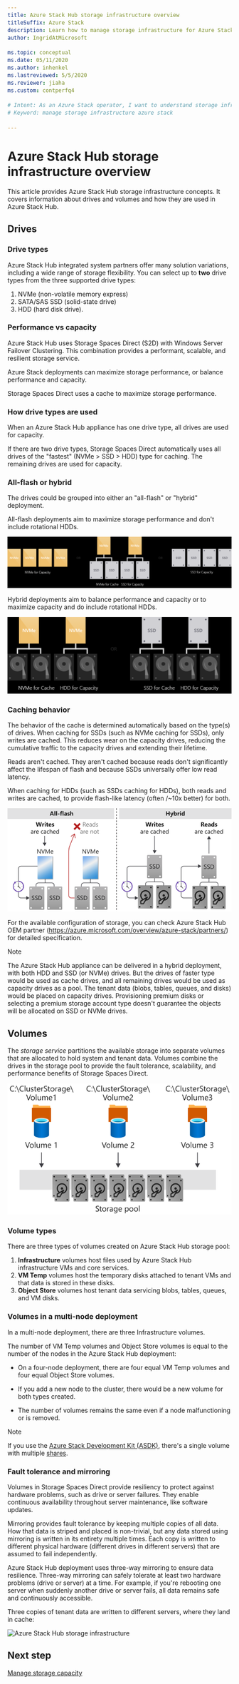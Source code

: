 ```yaml
---
title: Azure Stack Hub storage infrastructure overview
titleSuffix: Azure Stack
description: Learn how to manage storage infrastructure for Azure Stack Hub.
author: IngridAtMicrosoft

ms.topic: conceptual
ms.date: 05/11/2020
ms.author: inhenkel
ms.lastreviewed: 5/5/2020
ms.reviewer: jiaha
ms.custom: contperfq4

# Intent: As an Azure Stack operator, I want to understand storage infrastructure in Azure Stack.
# Keyword: manage storage infrastructure azure stack

---
```



# Azure Stack Hub storage infrastructure overview

This article provides Azure Stack Hub storage infrastructure concepts. It covers information about drives and volumes and how they are used in Azure Stack Hub.

## Drives

### Drive types

Azure Stack Hub integrated system partners offer many solution variations, including a wide range of storage flexibility. You can select up to **two** drive types from the three supported drive types:

1. NVMe (non-volatile memory express)
1. SATA/SAS SSD (solid-state drive)
1. HDD (hard disk drive).

### Performance vs capacity

Azure Stack Hub uses Storage Spaces Direct (S2D) with Windows Server Failover Clustering. This combination provides a performant, scalable, and resilient storage service.

Azure Stack deployments can maximize storage performance, or balance performance and capacity.

Storage Spaces Direct uses a cache to maximize storage performance.

### How drive types are used

When an Azure Stack Hub appliance has one drive type, all drives are used for capacity.

If there are two drive types, Storage Spaces Direct automatically uses all drives of the "fastest" (NVMe &gt; SSD &gt; HDD) type for caching. The remaining drives are used for capacity.

### All-flash or hybrid

The drives could be grouped into either an "all-flash" or "hybrid" deployment.

All-flash deployments aim to maximize storage performance and don't include rotational HDDs.

![Azure Stack Hub storage infrastructure](media/azure-stack-storage-infrastructure-overview/image1.png)


Hybrid deployments aim to balance performance and capacity or to maximize capacity and do include rotational HDDs.

![Azure Stack Hub storage infrastructure](media/azure-stack-storage-infrastructure-overview/image2.png)

### Caching behavior

The behavior of the cache is determined automatically based on the type(s) of drives. When caching for SSDs (such as NVMe caching for SSDs), only writes are cached. This reduces wear on the capacity drives, reducing the cumulative traffic to the capacity drives and extending their lifetime.

Reads aren't cached. They aren't cached because reads don't significantly affect the lifespan of flash and because SSDs universally offer low read latency.

When caching for HDDs (such as SSDs caching for HDDs), both reads and writes are cached, to provide flash-like latency (often /~10x better) for both.

![Azure Stack Hub storage infrastructure](media/azure-stack-storage-infrastructure-overview/image3.svg)

For the available configuration of storage, you can check Azure Stack Hub OEM partner (https://azure.microsoft.com/overview/azure-stack/partners/) for detailed specification.

> [!NOTE]
> The Azure Stack Hub appliance can be delivered in a hybrid deployment, with both HDD and SSD (or NVMe) drives. But the drives of faster type would be used as cache drives, and all remaining drives would be used as capacity drives as a pool. The tenant data (blobs, tables, queues, and disks) would be placed on capacity drives. Provisioning premium disks or selecting a premium storage account type doesn't guarantee the objects will be allocated on SSD or NVMe drives.

## Volumes

The *storage service* partitions the available storage into separate volumes that are allocated to hold system and tenant data. Volumes combine the drives in the storage pool to provide the fault tolerance, scalability, and performance benefits of Storage Spaces Direct.

![Azure Stack Hub storage infrastructure](media/azure-stack-storage-infrastructure-overview/image4.svg)

### Volume types

There are three types of volumes created on Azure Stack Hub storage pool:

1. **Infrastructure** volumes host files used by Azure Stack Hub infrastructure VMs and core services.
1. **VM Temp** volumes host the temporary disks attached to tenant VMs and that data is stored in these disks.
1. **Object Store** volumes host tenant data servicing blobs, tables, queues, and VM disks.

### Volumes in a multi-node deployment

In a multi-node deployment, there are three Infrastructure volumes.

The number of VM Temp volumes and Object Store volumes is equal to the number of the nodes in the Azure Stack Hub deployment:

- On a four-node deployment, there are four equal VM Temp volumes and four equal Object Store volumes.

- If you add a new node to the cluster, there would be a new volume for both types created.

- The number of volumes remains the same even if a node malfunctioning or is removed.

> [!NOTE]
> If you use the [Azure Stack Development Kit (ASDK)](../asdk/index.yml), there's a single volume with multiple [shares](azure-stack-manage-storage-shares.md).

### Fault tolerance and mirroring

Volumes in Storage Spaces Direct provide resiliency to protect against hardware problems, such as drive or server failures. They enable continuous availability throughout server maintenance, like software updates.

Mirroring provides fault tolerance by keeping multiple copies of all data. How that data is striped and placed is non-trivial, but any data stored using mirroring is written in its entirety multiple times. Each copy is written to different physical hardware (different drives in different servers) that are assumed to fail independently. 

Azure Stack Hub deployment uses three-way mirroring to ensure data resilience. Three-way mirroring can safely tolerate at least two hardware problems (drive or server) at a time. For example, if you're rebooting one server when suddenly another drive or server fails, all data remains safe and continuously accessible.

Three copies of tenant data are written to different servers, where they land in cache:

![Azure Stack Hub storage infrastructure](media/azure-stack-storage-infrastructure-overview/image5.png)

## Next step

[Manage storage capacity](azure-stack-manage-storage-shares.md) 
